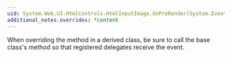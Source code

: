 ```yaml
---
uid: System.Web.UI.HtmlControls.HtmlInputImage.OnPreRender(System.EventArgs)
additional_notes.overrides: *content
---
```


<p>When overriding the <xref href="System.Web.UI.HtmlControls.HtmlInputImage.OnPreRender(System.EventArgs)"></xref> method in a derived class, be sure to call the base class's <xref href="System.Web.UI.HtmlControls.HtmlInputImage.OnPreRender(System.EventArgs)"></xref> method so that registered delegates receive the <xref href="System.Web.UI.Control.PreRender"></xref> event.</p>


